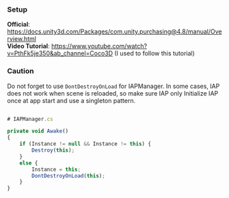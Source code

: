 ### Setup

**Official**: https://docs.unity3d.com/Packages/com.unity.purchasing@4.8/manual/Overview.html <br>
**Video Tutorial**: https://www.youtube.com/watch?v=PthFk5je350&ab_channel=Coco3D (I used to follow this tutorial)

### Caution

Do not forget to use `DontDestroyOnLoad` for IAPManager. In some cases, IAP does not work when scene is reloaded, so make sure IAP only Initialize IAP once at app start and use a singleton pattern.

```js

# IAPManager.cs

private void Awake()
{
    if (Instance != null && Instance != this) {
        Destroy(this);
    }
    else {
        Instance = this;
        DontDestroyOnLoad(this);
    }
}
```
